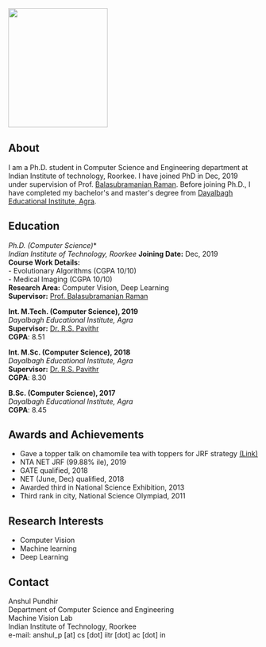 
<img src="https://balarsgroup.github.io/Machine%20Vision%20Lab,%20IITR_files/21Anshul.jpg" width="200" height="240" />

## About

I am a Ph.D. student in Computer Science and Engineering department at Indian Institute of technology, Roorkee. I have joined PhD in Dec, 2019 under supervision of Prof. [Balasubramanian Raman](https://balarsgroup.github.io/). Before joining Ph.D., I have completed my bachelor's and master's degree from [Dayalbagh Educational Institute, Agra](https://www.dei.ac.in/dei/).  

## Education

**Ph.D.* (Computer Science)**\
_Indian Institute of Technology, Roorkee_
**Joining Date:** Dec, 2019\
**Course Work Details:** \
    - Evolutionary Algorithms (CGPA 10/10) \
    - Medical Imaging         (CGPA 10/10) \
**Research Area:** Computer Vision, Deep Learning \
**Supervisor:** [Prof. Balasubramanian Raman](https://balarsgroup.github.io/)

**Int. M.Tech. (Computer Science), 2019**\
_Dayalbagh Educational Institute, Agra_ \
**Supervisor:** [Dr. R.S. Pavithr](https://www.dei.ac.in/dei/science/index.php/phy-faculty/90-physicsfaculty/159-mr-r-s-pavithr) \
**CGPA**: 8.51

**Int. M.Sc. (Computer Science), 2018**\
_Dayalbagh Educational Institute, Agra_\
**Supervisor:** [Dr. R.S. Pavithr](https://www.dei.ac.in/dei/science/index.php/phy-faculty/90-physicsfaculty/159-mr-r-s-pavithr) \
**CGPA**: 8.30

**B.Sc. (Computer Science), 2017**\
_Dayalbagh Educational Institute, Agra_\
**CGPA**: 8.45

## Awards and Achievements
   - Gave a topper talk on chamomile tea with toppers for JRF strategy [(Link)](https://youtu.be/Uv5tegbd3Vs) 
   - NTA NET JRF (99.88% ile), 2019
   - GATE qualified, 2018
   - NET (June, Dec) qualified, 2018
   - Awarded third in National Science Exhibition, 2013
   - Third rank in city, National Science Olympiad, 2011
 
## Research Interests
   - Computer Vision 
   - Machine learning  
   - Deep Learning 
   
##   Contact
Anshul Pundhir \
Department of Computer Science and Engineering\
Machine Vision Lab\
Indian Institute of Technology, Roorkee\
e-mail: anshul_p [at] cs [dot] iitr [dot] ac [dot] in

   
